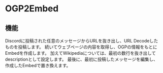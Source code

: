 # OGP2Embed

## 機能

Discordに投稿された任意のメッセージからURLを抜き出し、URL Decodeしたものを投稿します。
続いてウェブページの内容を取得し、OGPの情報をもとにEmbedを作成します。
加えてWikipediaについては、最初の数行を抜き出してdescriptionとして設定します。
最後に、最初に投稿したメッセージを編集し、作成したEmbedで置き換えます。
